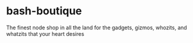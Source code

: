 # bash-boutique
The finest node shop in all the land for the gadgets, gizmos, whozits, and whatzits that your heart desires
